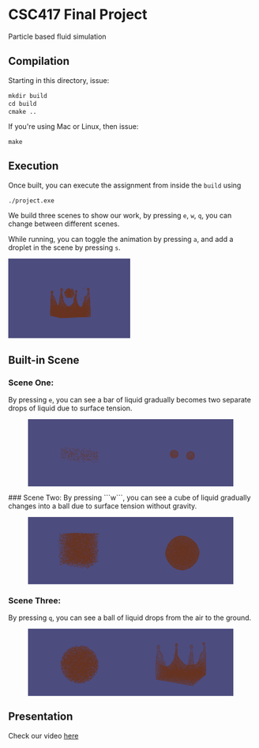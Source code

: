 # CSC417 Final Project
Particle based fluid simulation
## Compilation

Starting in this directory, issue:
```
mkdir build
cd build
cmake ..
```
If you're using Mac or Linux, then issue:
```
make
```
## Execution

Once built, you can execute the assignment from inside the ```build``` using
```
./project.exe
```
We build three scenes to show our work, by pressing ```e```, ```w```, ```q```, you can change between different scenes.

While running, you can toggle the animation by pressing ```a```, and add a droplet in the scene by pressing ```s```.

<img style="width:49%" src="30.png">

## Built-in Scene

### Scene One: 
By pressing ```e```, you can see
a bar of liquid gradually becomes two separate drops of liquid due to surface tension.

<figure class="half" style="display:flex">
    <img style="width:49%" src="00.png">
    <img style="width:49%" src="01.png">
</figure>
### Scene Two:
By pressing ```w```, you can see a cube of liquid gradually changes into a ball due to surface tension without gravity.

<figure class="half" style="display:flex">
    <img style="width:49%" src="20.png">
    <img style="width:49%" src="21.png">
</figure>

### Scene Three:

By pressing ```q```, you can see a ball of liquid drops from the air to the ground.

<figure class="half" style="display:flex">
    <img style="width:49%" src="10.png">
    <img style="width:49%" src="11.png">
</figure>


## Presentation

Check our video [here](https://youtu.be/DPfGEZZug-8)
